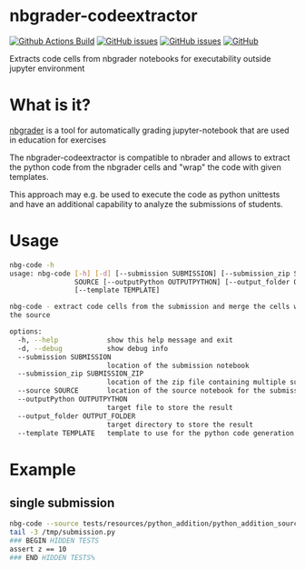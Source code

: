 # nbgrader-codeextractor
[![Github Actions Build](https://github.com/WolfgangFahl/nbgrader-codeextractor/workflows/Build/badge.svg?branch=main)](https://github.com/WolfgangFahl/nbgrader-codeextractor/actions?query=workflow%3ABuild+branch%3Amain)
[![GitHub issues](https://img.shields.io/github/issues/WolfgangFahl/nbgrader-codeextractor.svg)](https://github.com/WolfgangFahl/nbgrader-codeextractor/issues)
[![GitHub issues](https://img.shields.io/github/issues-closed/WolfgangFahl/nbgrader-codeextractor.svg)](https://github.com/WolfgangFahl/nbgrader-codeextractor/issues/?q=is%3Aissue+is%3Aclosed)
[![GitHub](https://img.shields.io/github/license/WolfgangFahl/nbgrader-codeextractor.svg)](https://www.apache.org/licenses/LICENSE-2.0)

Extracts code cells from nbgrader notebooks for  executability outside jupyter environment

# What is it?
[nbgrader](https://github.com/jupyter/nbgrader) is a tool for automatically
grading jupyter-notebook that are used in education for exercises

The nbgrader-codeextractor is compatible to nbrader and allows to extract
the python code from the nbgrader cells and "wrap" the code with given templates.

This approach may e.g. be used to execute the code as python unittests and
have an additional capability to analyze the submissions of students.

# Usage
```bash
nbg-code -h
usage: nbg-code [-h] [-d] [--submission SUBMISSION] [--submission_zip SUBMISSION_ZIP] --source
                SOURCE [--outputPython OUTPUTPYTHON] [--output_folder OUTPUT_FOLDER]
                [--template TEMPLATE]

nbg-code - extract code cells from the submission and merge the cells with the test cells from
the source

options:
  -h, --help            show this help message and exit
  -d, --debug           show debug info
  --submission SUBMISSION
                        location of the submission notebook
  --submission_zip SUBMISSION_ZIP
                        location of the zip file containing multiple submission notebooks
  --source SOURCE       location of the source notebook for the submission
  --outputPython OUTPUTPYTHON
                        target file to store the result
  --output_folder OUTPUT_FOLDER
                        target directory to store the result
  --template TEMPLATE   template to use for the python code generation
 ```
# Example

## single submission
```bash
nbg-code --source tests/resources/python_addition/python_addition_source.ipynb --submission tests/resources/python_addition/python_addition_correct_submission.ipynb --template nbgExtract/resources/default_python_template.jinja -d
tail -3 /tmp/submission.py
### BEGIN HIDDEN TESTS
assert z == 10
### END HIDDEN TESTS%                    
```
